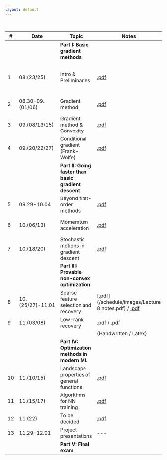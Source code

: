 ```yaml
---
layout: default
---
```


&nbsp;


| # | Date  | Topic  | Notes | Lecture | Notebook  |
|-|-|-|-|-|-|
| | | **Part I: Basic gradient methods** | | | |
| 1 | 08.(23/25) | Intro & Preliminaries  | [.pdf](/schedule/images/chapter1.pdf) | [.pdf](/schedule/images/Lecture 1.pdf) | [.ipynb](/schedule/images/Chapter 1a.ipynb) [.ipynb](/schedule/images/Chapter 1b.ipynb)
| 2 | 08.30-09.(01/06) | Gradient method | [.pdf](/schedule/images/chapter2.pdf)  | [.pdf](/schedule/images/Lecture 2.pdf) | [.ipynb](/schedule/images/Chapter 2.ipynb) |
| 3 | 09.(08/13/15) | Gradient method & Convexity | [.pdf](/schedule/images/chapter3.pdf)  | [.pdf](/schedule/images/Lecture 3.pdf) | [.ipynb](/schedule/images/Chapter 3.ipynb) |
| 4 | 09.(20/22/27)  | Conditional gradient (Frank-Wolfe) | [.pdf](/schedule/images/chapter4.pdf)  | [.pdf](/schedule/images/Lecture 4.pdf) | [.ipynb](/schedule/images/Chapter 4.ipynb) |
| | | **Part II: Going faster than basic gradient descent** | | | |
| 5 | 09.29-10.04 | Beyond first-order methods | [.pdf](/schedule/images/chapter5.pdf)  | [.pdf](/schedule/images/Lecture 5.pdf) | [.ipynb](/schedule/images/Chapter 5.ipynb) |
| 6 | 10.(06/13) | Momemtum acceleration | [.pdf](/schedule/images/chapter6.pdf)  | [.pdf](/schedule/images/Lecture 6.pdf) | [.ipynb](/schedule/images/Chapter 6.ipynb) |
| 7 | 10.(18/20) | Stochastic motions in gradient descent | [.pdf](/schedule/images/chapter7.pdf)  | [.pdf](/schedule/images/Lecture 7.pdf) | [.ipynb](/schedule/images/Chapter 7.ipynb) |
| | | **Part III: Provable non-convex optimization** | | | |
| 8 | 10.(25/27)-11.01 | Sparse feature selection and recovery | [.pdf](/schedule/images/Lecture 8 notes.pdf) / [.pdf](/schedule/images/chapter8.pdf) | [.pdf](/schedule/images/Lecture 8.pdf) | [.ipynb](/schedule/images/Chapter 8.ipynb) |
| 9 | 11.(03/08) | Low-rank recovery | [.pdf]() / [.pdf]() | [.pdf]() | [.ipynb]() |
|  |  | | (Handwritten / Latex) |  | |
| | | **Part IV: Optimization methods in modern ML** | | | |
| 10 | 11.(10/15) | Landscape properties of general functions |  [.pdf]()  | [.pdf]() | --- |
| 11 | 11.(15/17) | Algorithms for NN training | [.pdf]() | [.pdf]() | --- |
| 12 | 11.(22) | To be decided | [.pdf]() | [.pdf]() | --- |
| 13 | 11.29-12.01 | Project presentations  | ---  | ---  | --- |
| | | **Part V: Final exam** | | | |

&nbsp;
&nbsp;
